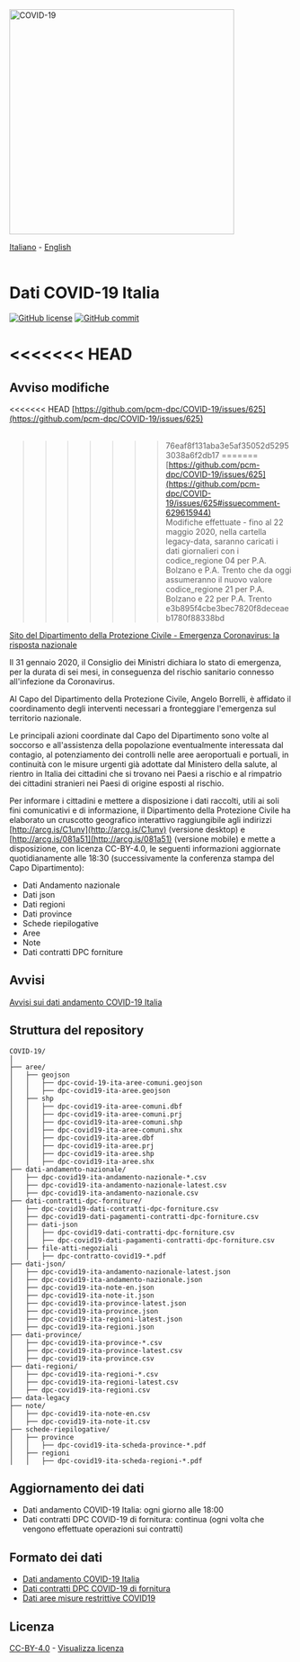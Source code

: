 <img src="http://opendatadpc.maps.arcgis.com/sharing/rest/content/items/5c8ef7516b5b4bb19f61037b4cd69015/data" alt="COVID-19" data-canonical-src="http://opendatadpc.maps.arcgis.com/sharing/rest/content/items/5c8ef7516b5b4bb19f61037b4cd69015/data" width="400" />

[Italiano](README.md) - [English](README_EN.md)<br><br>

# Dati COVID-19 Italia

[![GitHub license](https://img.shields.io/badge/License-Creative%20Commons%20Attribution%204.0%20International-blue)](https://github.com/pcm-dpc/COVID-19/blob/master/LICENSE)
[![GitHub commit](https://img.shields.io/github/last-commit/pcm-dpc/COVID-19)](https://github.com/pcm-dpc/COVID-19/commits/master)
 
<<<<<<< HEAD
=======
## Avviso modifiche 
<<<<<<< HEAD
[https://github.com/pcm-dpc/COVID-19/issues/625](https://github.com/pcm-dpc/COVID-19/issues/625)<br><br>
>>>>>>> 76eaf8f131aba3e5af35052d52953038a6f2db17
=======
[https://github.com/pcm-dpc/COVID-19/issues/625](https://github.com/pcm-dpc/COVID-19/issues/625#issuecomment-629615944)<br>
Modifiche effettuate - fino al 22 maggio 2020, nella cartella legacy-data, saranno caricati i dati giornalieri con i codice_regione 04 per P.A. Bolzano e P.A. Trento che da oggi assumeranno il nuovo valore codice_regione 21 per P.A. Bolzano e 22 per P.A. Trento<br>
>>>>>>> e3b895f4cbe3bec7820f8deceaeb1780f88338bd

[Sito del Dipartimento della Protezione Civile - Emergenza Coronavirus: la risposta nazionale](http://www.protezionecivile.it/attivita-rischi/rischio-sanitario/emergenze/coronavirus)


Il 31 gennaio 2020, il Consiglio dei Ministri dichiara lo stato di emergenza, per la durata di sei mesi, in conseguenza del rischio sanitario connesso all'infezione da Coronavirus.

Al Capo del Dipartimento della Protezione Civile, Angelo Borrelli, è affidato il coordinamento degli interventi necessari a fronteggiare l'emergenza sul territorio nazionale.  
  
Le principali azioni coordinate dal Capo del Dipartimento sono volte al soccorso e all'assistenza della popolazione eventualmente interessata dal contagio, al potenziamento dei controlli nelle aree aeroportuali e portuali, in continuità con le misure urgenti già adottate dal Ministero della salute, al rientro in Italia dei cittadini che si trovano nei Paesi a rischio e al rimpatrio dei cittadini stranieri nei Paesi di origine esposti al rischio.

Per informare i cittadini e mettere a disposizione i dati raccolti, utili ai soli fini comunicativi e di informazione, il Dipartimento della Protezione Civile ha elaborato un cruscotto geografico interattivo raggiungibile agli indirizzi  [http://arcg.is/C1unv](http://arcg.is/C1unv) (versione desktop) e [http://arcg.is/081a51](http://arcg.is/081a51) (versione mobile) e mette a disposizione, con licenza CC-BY-4.0, le seguenti informazioni aggiornate quotidianamente alle 18:30 (successivamente la conferenza stampa del Capo Dipartimento):

- Dati Andamento nazionale
- Dati json
- Dati regioni
- Dati province
- Schede riepilogative
- Aree
- Note
- Dati contratti DPC forniture

## Avvisi

[Avvisi sui dati andamento COVID-19 Italia](avvisi.md)<br>

## Struttura del repository
```
COVID-19/
│
├── aree/
│   ├── geojson
│   │   ├── dpc-covid-19-ita-aree-comuni.geojson
│   │   ├── dpc-covid19-ita-aree.geojson
│   ├── shp
│   │   ├── dpc-covid19-ita-aree-comuni.dbf
│   │   ├── dpc-covid19-ita-aree-comuni.prj
│   │   ├── dpc-covid19-ita-aree-comuni.shp
│   │   ├── dpc-covid19-ita-aree-comuni.shx
│   │   ├── dpc-covid19-ita-aree.dbf
│   │   ├── dpc-covid19-ita-aree.prj
│   │   ├── dpc-covid19-ita-aree.shp
│   │   ├── dpc-covid19-ita-aree.shx
├── dati-andamento-nazionale/
│   ├── dpc-covid19-ita-andamento-nazionale-*.csv
│   ├── dpc-covid19-ita-andamento-nazionale-latest.csv
│   ├── dpc-covid19-ita-andamento-nazionale.csv
├── dati-contratti-dpc-forniture/
│   ├── dpc-covid19-dati-contratti-dpc-forniture.csv
│   ├── dpc-covid19-dati-pagamenti-contratti-dpc-forniture.csv
│   ├── dati-json
│   │   ├── dpc-covid19-dati-contratti-dpc-forniture.csv
│   │   ├── dpc-covid19-dati-pagamenti-contratti-dpc-forniture.csv
│   ├── file-atti-negoziali
│   │   ├── dpc-contratto-covid19-*.pdf
├── dati-json/
│   ├── dpc-covid19-ita-andamento-nazionale-latest.json
│   ├── dpc-covid19-ita-andamento-nazionale.json
│   ├── dpc-covid19-ita-note-en.json
│   ├── dpc-covid19-ita-note-it.json
│   ├── dpc-covid19-ita-province-latest.json
│   ├── dpc-covid19-ita-province.json
│   ├── dpc-covid19-ita-regioni-latest.json
│   ├── dpc-covid19-ita-regioni.json
├── dati-province/
│   ├── dpc-covid19-ita-province-*.csv
│   ├── dpc-covid19-ita-province-latest.csv
│   ├── dpc-covid19-ita-province.csv
├── dati-regioni/
│   ├── dpc-covid19-ita-regioni-*.csv
│   ├── dpc-covid19-ita-regioni-latest.csv
│   ├── dpc-covid19-ita-regioni.csv
├── data-legacy
├── note/
│   ├── dpc-covid19-ita-note-en.csv
│   ├── dpc-covid19-ita-note-it.csv
├── schede-riepilogative/
│   ├── province
│   │   ├── dpc-covid19-ita-scheda-province-*.pdf
│   ├── regioni
│   │   ├── dpc-covid19-ita-scheda-regioni-*.pdf
```

## Aggiornamento dei dati

- Dati andamento COVID-19 Italia: ogni giorno alle 18:00<br>
- Dati contratti DPC COVID-19 di fornitura: continua (ogni volta che vengono effettuate operazioni sui contratti)

## Formato dei dati

- [Dati andamento COVID-19 Italia](dati-andamento-covid19-italia.md)<br>
- [Dati contratti DPC COVID-19 di fornitura](dati-contratti-dpc-covid19-fornitura.md)
- [Dati aree misure restrittive COVID19](dati-aree-covid19.md)

## Licenza

[CC-BY-4.0](https://creativecommons.org/licenses/by/4.0/deed.it) - [Visualizza licenza](https://github.com/pcm-dpc/COVID-19/blob/master/LICENSE)
